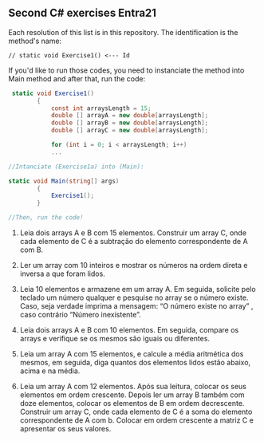 ## Second C# exercises Entra21

Each resolution of this list is in this repository. The identification is the method's name:

    // static void Exercise1() <--- Id

If you'd like to run those codes, you need to instanciate the method into Main method and after that, run the code:

``` c#
 static void Exercise1()
        {
            const int arraysLength = 15;
            double [] arrayA = new double[arraysLength];
            double [] arrayB = new double[arraysLength];
            double [] arrayC = new double[arraysLength];

            for (int i = 0; i < arraysLength; i++)
            ...

//Intanciate (Exercise1a) into (Main):

static void Main(string[] args)
        {
            Exercise1();    
        }

//Then, run the code!
```
1. Leia dois arrays A e B com 15 elementos. Construir um array C, onde cada elemento de C é a subtração do elemento correspondente de A com B.

2. Ler um array com 10 inteiros e mostrar os números na ordem direta e inversa a que foram lidos.

3. Leia 10 elementos e armazene em um array A. Em seguida, solicite pelo teclado um número qualquer e pesquise no array se o número existe. Caso, seja verdade imprima a mensagem: “O número existe no array” , caso contrário “Número inexistente”.

4. Leia dois arrays A e B com 10 elementos.  Em seguida, compare os arrays e verifique se os mesmos são iguais ou diferentes.

5. Leia um array A com 15 elementos, e calcule a média aritmética dos mesmos, em seguida, diga quantos dos elementos lidos estão abaixo, acima e na média.

6. Leia um array A com 12 elementos. Após sua leitura, colocar os seus elementos em
ordem crescente. Depois ler um array B também com doze elementos, colocar os elementos de B em ordem decrescente. Construir um array C, onde cada elemento de C é a soma do elemento correspondente de A com b. Colocar em ordem crescente a matriz
C e apresentar os seus valores.
